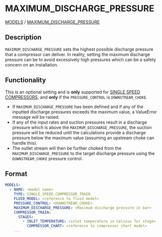 # MAXIMUM_DISCHARGE_PRESSURE

[MODELS](/about/references/MODELS.md) / 
[MAXIMUM_DISCHARGE_PRESSURE](/about/references/MAXIMUM_DISCHARGE_PRESSURE.md)

## Description

`MAXIMUM_DISCHARGE_PRESSURE` sets the highest possible discharge pressure that a compressor can deliver.
In reality, setting the maximum discharge pressure can be to avoid excessively high pressures which can be a safety concern on an installation.

## Functionality

This is an optional setting and is **only** supported for [SINGLE SPEED COMPRESSORS](/about/modelling/setup/models/compressor_modelling/compressor_models_types/single_speed_compressor_train_model.md), and **only** if the `PRESSURE_CONTROL` is `DOWNSTREAM_CHOKE`.

* If `MAXIMUM_DISCHARGE_PRESSURE` has been defined and if any of the inputted discharge pressures exceeds the maximum value, a ValueError message will be raised.
* If any of the input rates and suction pressures result in a discharge pressure which is above the `MAXIMUM_DISCHARGE_PRESSURE`, the suction pressure will be reduced until the calculations provide a discharge pressure below the maximum value (assuming an upstream choke can handle this).
* The outlet stream will then be further choked from the `MAXIMUM_DISCHARGE_PRESSURE` to the target discharge pressure using the `DOWNSTREAM_CHOKE` pressure control.

## Format

~~~~~~~~yaml
MODELS:
  - NAME: <model name>
    TYPE: SINGLE_SPEED_COMPRESSOR_TRAIN
    FLUID_MODEL: <reference to fluid model>
    PRESSURE_CONTROL: <DOWNSTREAM_CHOKE>
    MAXIMUM_DISCHARGE_PRESSURE: <Maximum discharge pressure in bar>
    COMPRESSOR_TRAIN:
      STAGES:
        - INLET_TEMPERATURE: <inlet temperature in Celsius for stage>
          COMPRESSOR_CHART: <reference to compressor chart model>
    ...
~~~~~~~~
